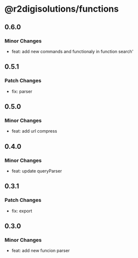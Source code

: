 # @r2digisolutions/functions

## 0.6.0

### Minor Changes

- feat: add new commands and functionaly in function search'

## 0.5.1

### Patch Changes

- fix: parser

## 0.5.0

### Minor Changes

- feat: add url compress

## 0.4.0

### Minor Changes

- feat: update queryParser

## 0.3.1

### Patch Changes

- fix: export

## 0.3.0

### Minor Changes

- feat: add new funcion parser
